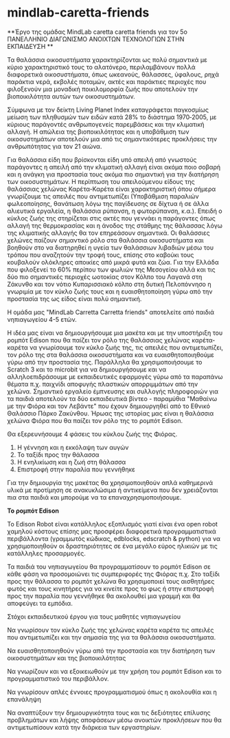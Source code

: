 # mindlab-caretta-friends
**Έργο της ομάδας MindLab caretta caretta friends για τον 5ο ΠΑΝΕΛΛΗΝΙΟ ΔΙΑΓΩΝΙΣΜΟ ΑΝΟΙΧΤΩΝ ΤΕΧΝΟΛΟΓΙΩΝ ΣΤΗΝ ΕΚΠΑΙΔΕΥΣΗ
**

Τα θαλάσσια οικοσυστήματα χαρακτηρίζονται ως πολύ σημαντικά με κύριο χαρακτηριστικό τους το αλατόνερο, περιλαμβάνουν πολλά διαφορετικά οικοσυστήματα, όπως ωκεανούς, θάλασσες, ύφαλους, ρηχά παράκτια νερά, εκβολές ποταμών, ακτές και παράκτιες περιοχές που φιλοξενούν μια μοναδική ποικιλομορφία ζωής που αποτελούν την βιοποικιλότητα αυτών των οικοσυστημάτων.

Σύμφωνα  με  τον  δείκτη  Living Planet Index καταγράφεται  παγκοσμίως  μείωση  των  πληθυσμών  των  ειδών  κατά  28%  το διάστημα 1970‐2005, με κύριους παράγοντές ανθρωπογενείς παρεμβάσεις και την κλιματική αλλαγή. Η απώλεια της βιοποικιλότητας και η υποβάθμιση των οικοσυστημάτων αποτελούν μια από τις σημαντικότερες προκλήσεις την ανθρωπότητας για τον 21 αιώνα.

Για θαλάσσια είδη που βρίσκονται είδη υπό απειλή από γνωστούς παράγοντες η απειλή από την κλιματική αλλαγή είναι ακόμα ποιο σοβαρή και η ανάγκη για προστασία τους ακόμα πιο σημαντική για την διατήρηση των οικοσυστημάτων. Η περίπτωση του απειλούμενου είδους της θαλάσσιας χελώνας Καρέτα-Καρέτα είναι χαρακτηριστική όπου σήμερα γνωρίζουμε τις απειλές που αντιμετωπίζει (Υποβάθμιση παραλιών φωλεοποίησης, θανάτωση λόγω της παγίδευσης σε δίχτυα ή σε άλλα αλιευτικά εργαλεία, η θαλάσσια ρύπανση, η φωτορύπανση, κ.α.). Επειδή ο κύκλος ζωής της στηρίζεται στις ακτές που γεννάει η παράγοντες όπως αλλαγή της θερμοκρασίας και η άνοδος της στάθμης της θάλασσας λόγω της κλιματικής αλλαγής θα τον επηρεάσουν σημαντικά.
Οι θαλάσσιες χελώνες παίζουν σημαντικό ρόλο στα θαλάσσια οικοσυστήματα και βοηθούν στο να διατηρηθεί η υγεία των θαλάσσιων λιβαδιών μέσω του τρόπου που αναζητούν την τροφή τους, επίσης στο καβούκι τους κουβαλούν ολόκληρες αποικίες από μικρά φυτά και ζώα. 
Για την Ελλάδα που φιλοξενεί το 60% περίπου των φωλιών της Μεσογείου αλλά και τις δύο πιο σημαντικές περιοχές ωοτοκίας στον Κόλπο του Λαγανά στη Ζάκυνθο και τον νότιο Κυπαρισσιακό κόλπο στη δυτική Πελοπόννησο η γνωριμία με τον  κύκλο ζωής τους και η ευαισθητοποίηση γύρω από την προστασία της ως είδος είναι πολύ σημαντική.

Η ομάδα μας "MindLab Carretta Carretta friends" αποτελείτε από παιδιά νηπιαγωγείου 4-5 ετών. 

Η ιδέα μας είναι να δημιουργήσουμε μια μακέτα και με την υποστήριξη του ρομπότ Edison που θα παίζει τον ρόλο της θαλάσσιας χελώνας καρέτα-καρέτα να γνωρίσουμε τον κύκλο ζωής της, τις απειλές που αντιμετωπίζει, τον ρόλο της στα θαλάσσια οικοσυστήματα και να ευαισθητοποιηθούμε γύρω από την προστασία της. Παράλληλα θα χρησιμοποιήσουμε το Scratch 3 και το microbit για να δημιουργήσουμε και να αλληλοεπιδράσουμε με εκπαιδευτικές εφαρμογές γύρω από τα παραπάνω θέματα π.χ. παιχνίδι αποφυγής πλαστικών απορριμμάτων από την χελώνα.  Σημαντικό εργαλείο έμπνευσης και συλλογής πληροφοριών για τα παιδιά αποτελούν τα δύο εκπαιδευτικά βίντεο - παραμύθια "Μαθαίνω με την Φιόρα και τον Λεβάντε" που έχουν δημιουργηθεί από το Εθνικό Θαλάσσιο Πάρκο Ζακύνθου.
Ήρωας της ιστορίας μας είναι η θαλάσσια χελώνα Φιόρα που θα παίζει τον ρόλο της το ρομπότ Edison.

Θα εξερευνήσουμε 4 φάσεις του κύκλου ζωής της Φιόρας.
1) Η γέννηση και η εκκόλαψη των αυγών
2) Το ταξίδι προς την θάλασσα
3) Η ενηλικίωση και η ζωή στη θάλασσα
4) Επιστροφή στην παραλία που γεννήθηκε 

Για την δημιουργία της μακέτας θα χρησιμοποιηθούν απλά καθημερινά υλικά με προτίμηση σε ανακυκλώσιμα ή αντικείμενα που δεν χρειάζονται πια στα παιδιά και μπορούμε να τα επαναχρησιμοποιήσουμε.

**Το ρομπότ Edison**

To Edison Robot είναι κατάλληλος εξοπλισμός γιατί είναι ένα open robot χαμηλού κόστους επίσης μας προσφέρει διαφορετικά προγραμματιστικά περιβάλλοντα (γραμμωτός κώδικας, edblocks, edscratch & python) για να χρησιμοποιηθούν οι δραστηριότητες σε ένα μεγάλο εύρος ηλικιών με τις κατάλληλες προσαρμογές.

Τα παιδιά του νηπιαγωγείου θα προγραμματίσουν το ρομπότ Edison σε κάθε φάση να προσομοιώνει τις συμπεριφορές της Φιόρας π.χ. Στο ταξίδι προς την θάλασσα το ρομπότ χελώνα θα χρησιμοποιεί τους αισθητήρες φωτός και τους κινητήρες για να κινείτε προς το φως ή στην επιστροφή προς την παραλία που γεννήθηκε θα ακολουθεί μια γραμμή και θα αποφεύγει τα εμπόδια.

Στόχοι εκπαιδευτικού έργου για τους μαθητές νηπιαγωγείου

Να γνωρίσουν τον κύκλο ζωής της χελώνας καρέτα καρέτα τις απειλές που αντιμετωπίζει και την σημασία της για τα θαλάσσια οικοσυστήματα.

Να ευαισθητοποιηθούν γύρω από την προστασία και την διατήρηση των οικοσυστημάτων και της βιοποικιλότητας

Να γνωρίζουν και να εξοικειωθούν με την χρήση του ρομπότ Edison και το προγραμματιστικό του περιβάλλον.

Να γνωρίσουν απλές έννοιες προγραμματισμού όπως η ακολουθία και η επανάληψη

Να αναπτύξουν την δημιουργικότητα τους και τις δεξιότητες επίλυσης προβλημάτων και λήψης αποφάσεων μέσω ανοικτών προκλήσεων που θα αντιμετωπίσουν κατά την διάρκεια των εργαστηρίων.
 
